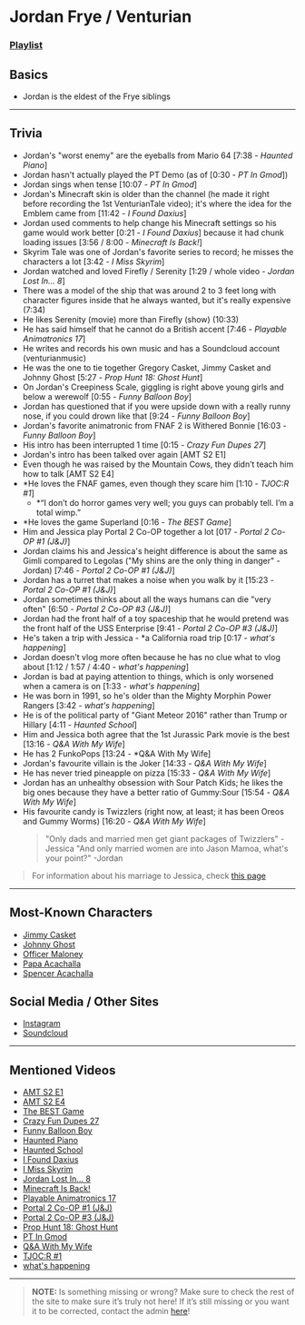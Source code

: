 # Jordan Frye / Venturian
### [Playlist](https://www.youtube.com/playlist?list=PLwlijWXtmIKiTpgrhIZUIhzbBrCSg%nwPn)

## Basics
- Jordan is the eldest of the Frye siblings

----

## Trivia
- Jordan's "worst enemy" are the eyeballs from Mario 64 [7:38 - *Haunted Piano*]
- Jordan hasn't actually played the PT Demo \(as of [0:30 - *PT In Gmod*])
- Jordan sings when tense [10:07 - *PT In Gmod*]
- Jordan's Minecraft skin is older than the channel \(he made it right before recording the 1st VenturianTale video); it's where the idea for the Emblem came from [11:42 - *I Found Daxius*]
- Jordan used comments to help change his Minecraft settings so his game would work better [0:21 - *I Found Daxius*] because it had chunk loading issues [3:56 / 8:00 - *Minecraft Is Back!*]
- Skyrim Tale was one of Jordan's favorite series to record; he misses the characters a lot [3:42 - *I Miss Skyrim*]
- Jordan watched and loved Firefly / Serenity [1:29 / whole video - *Jordan Lost In… 8*]
- There was a model of the ship that was around 2 to 3 feet long with character figures inside that he always wanted, but it's really expensive (7:34)
- He likes Serenity \(movie) more than Firefly \(show) (10:33)
- He has said himself that he cannot do a British accent [7:46 - *Playable Animatronics 17*]
- He writes and records his own music and has a Soundcloud account \(venturianmusic)
- He was the one to tie together Gregory Casket, Jimmy Casket and Johnny Ghost [5:27 - *Prop Hunt 18: Ghost Hunt*]
- On Jordan's Creepiness Scale, giggling is right above young girls and below a werewolf [0:55 - *Funny Balloon Boy*]
- Jordan has questioned that if you were upside down with a really runny nose, if you could drown like that [9:24 - *Funny Balloon Boy*]
- Jordan's favorite animatronic from FNAF 2 is Withered Bonnie [16:03 - *Funny Balloon Boy*]
- His intro has been interrupted 1 time [0:15 - *Crazy Fun Dupes 27*]
- Jordan's intro has been talked over again [AMT S2 E1]
- Even though he was raised by the Mountain Cows, they didn’t teach him how to talk [AMT S2 E4]
- *He loves the FNAF games, even though they scare him [1:10 - *TJOC:R #1*]
  - *“I don’t do horror games very well; you guys can probably tell. I’m a total wimp.”
- *He loves the game Superland [0:16 - *The BEST Game*]
- Him and Jessica play Portal 2 Co-OP together a lot [017 - *Portal 2 Co-OP #1 (J&J)*]
- Jordan claims his and Jessica's height difference is about the same as Gimli compared to Legolas ("My shins are the only thing in danger" -Jordan) [7:46 - *Portal 2 Co-OP #1 (J&J)*]
- Jordan has a turret that makes a noise when you walk by it [15:23 - *Portal 2 Co-OP #1 (J&J)*]
- Jordan sometimes thinks about all the ways humans can die "very often" [6:50 - *Portal 2 Co-OP #3 (J&J)*]
- Jordan had the front half of a toy spaceship that he would pretend was the front half of the USS Enterprise [9:41 - *Portal 2 Co-OP #3 (J&J)*]
- He's taken a trip with Jessica - *a California road trip [0:17 - *what's happening*]
- Jordan doesn't vlog more often because he has no clue what to vlog about [1:12 / 1:57 / 4:40 - *what's happening*]
- Jordan is bad at paying attention to things, which is only worsened when a camera is on [1:33 - *what's happening*]
- He was born in 1991, so he's older than the Mighty Morphin Power Rangers [3:42 - *what's happening*]
- He is of the political party of "Giant Meteor 2016" rather than Trump or Hillary [4:11 - *Haunted School*]
- Him and Jessica both agree that the 1st Jurassic Park movie is the best [13:16 - *Q&A With My Wife*]
- He has 2 FunkoPops [13:24 - *Q&A With My Wife]
- Jordan's favourite villain is the Joker [14:33 - *Q&A With My Wife*]
- He has never tried pineapple on pizza [15:33 - *Q&A With My Wife*]
- Jordan has an unhealthy obsession with Sour Patch Kids; he likes the big ones because they have a better ratio of Gummy:Sour [15:54 - *Q&A With My Wife*]
- His favourite candy is Twizzlers \(right now, at least; it has been Oreos and Gummy Worms) [16:20 - *Q&A With My Wife*]
  > "Only dads and married men get giant packages of Twizzlers" -Jessica
  > "And only married women are into Jason Mamoa, what's your point?" -Jordan

> For information about his marriage to Jessica, check [this page](7.Family/Jessica-Javott42.html)
----

## Most-Known Characters
- [Jimmy Casket](5.Characters/Jimmy_Casket.html)
- [Johnny Ghost](5.Characters/Johnny_Ghost.html)
- [Officer Maloney](5.Characters/Officer_Maloney.html)
- [Papa Acachalla](5.Characters/Papa_Acachalla.html)
- [Spencer Acachalla](5.Characters/Spencer_Acachalla.html)

## Social Media / Other Sites
- [Instagram](https://instagram.com/venturianacachalla?igshid=1bx5eybrt8xuv)
- [Soundcloud](https://m.soundcloud.com/venturianmusic)

----

## Mentioned Videos
- [AMT S2 E1](https://youtu.be/QveKwulefP0)
- [AMT S2 E4](https://youtu.be/JbWQ1MCyLVQ)
- [The BEST Game](https://youtu.be/ie_0HiSJ-8g)
- [Crazy Fun Dupes 27](https://youtu.be/ioWtP6jzsEA)
- [Funny Balloon Boy](https://youtu.be/EnoiRkmE1y8)
- [Haunted Piano](https://youtu.be/n8fdFA8EWQs)
- [Haunted School](https://youtu.be/cV31R3z-P7M)
- [I Found Daxius](https://youtu.be/3I_BsdJ1W1c)
- [I Miss Skyrim](https://youtu.be/ldqWeBVpLlA)
- [Jordan Lost In... 8](https://youtu.be/VuS8a921p4Q)
- [Minecraft Is Back!](https://youtu.be/R0rG3k-T4bw)
- [Playable Animatronics 17](https://youtu.be/mkyVjLCmh8w)
- [Portal 2 Co-OP #1 (J&J)](https://youtu.be/6GE1-ReTdtU)
- [Portal 2 Co-OP #3 (J&J)](https://youtu.be/6FpTNl6y6w4)
- [Prop Hunt 18: Ghost Hunt](https://youtu.be/2yVe4fe8lRw)
- [PT In Gmod](https://youtu.be/MUV-gpaBpkE)
- [Q&A With My Wife](https://youtu.be/fcWrt_7xM3w)
- [TJOC:R #1](https://youtu.be/eE8g0Z44aEs)
- [what's happening](https://youtu.be/8wn34LSj_Iw)

----

> **NOTE:** Is something missing or wrong? Make sure to check the rest of the site to make sure it’s truly not here! If it’s still missing or you want it to be corrected, contact the admin [here](../chapter_2.html)!